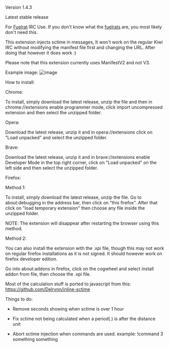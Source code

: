 Version 1.4.3

Latest stable release

For [Fuelrat](https://fuelrats.com/) IRC Use. If you don't know what the [fuelrats](https://fuelrats.com/) are, you most likely don't need this.



This extension injects sctime in messages, It won't work on the regular Kiwi IRC without modifying the manifest file first and changing the URL. After doing that however it does work :)

Please note that this extension currently uses ManifestV2 and not V3.

Example image:
![image](https://github.com/DavidByggerBilar/SCTime-for-Kiwi-IRC/assets/66059104/fe3f2c02-8c2c-4069-a370-59fba5d222a6)


How to install:

Chrome:

To install, simply download the latest release, unzip the file and then in chrome://extensions enable programmer mode, click import uncompressed extension and then select the unzipped folder.

Opera:

Download the latest release, unzip it and in opera://extensions click on "Load unpacked" and select the unzipped folder.

Brave:

Download the latest release, unzip it and in brave://extensions enable Developer Mode in the top right corner, click on "Load unpacked" on the left side and then select the unzipped folder.

Firefox:

Method 1:

To install, simply download the latest release, unzip the file. Go to about:debugging in the address bar, then click on "this firefox". After that click on "load temporary extension" then choose any file inside the unzipped folder.

NOTE: The extension will disappear after restarting the browser using this method.

Method 2:

You can also install the extension with the .xpi file, though this may not work on regular firefox installations as it is not signed. It should however work on firefox developer edition.

Go into about:addons in firefox, click on the cogwheel and select install addon from file, then choose the .xpi file.

Most of the calculation stuff is ported to javascript from this: https://github.com/Delrynn/inline-sctime

Things to do:

* Remove seconds showing when sctime is over 1 hour

* Fix sctime not being calculated when a period(.) is after the distance unit

* Abort sctime injection when commands are used. example: !command 3 something something

